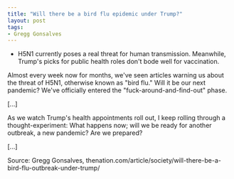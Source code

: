 ```yaml
---
title: "Will there be a bird flu epidemic under Trump?"
layout: post
tags:
- Gregg Gonsalves
---
```


- H5N1 currently poses a real threat for human transmission. Meanwhile, Trump's picks for public health roles don't bode well for vaccination.

Almost every week now for months, we've seen articles warning us about the threat of H5N1, otherwise known as "bird flu." Will it be our next pandemic? We've officially entered the "fuck-around-and-find-out" phase.

[...]

As we watch Trump's health appointments roll out, I keep rolling through a thought-experiment: What happens now; will we be ready for another outbreak, a new pandemic? Are we prepared?

[...]

Source: Gregg Gonsalves, thenation.com/article/society/will-there-be-a-bird-flu-outbreak-under-trump/
